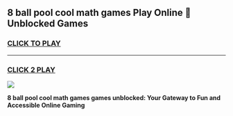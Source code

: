 
## 8 ball pool cool math games Play Online 👋 Unblocked Games
<h3>
<a href="https://news.freeplayer.one?title=8_ball_pool_cool_math_games&ref=17CMG">CLICK TO PLAY</a></h3>
<hr>

<h3>
<a href="https://news.freeplayer.one?title=8_ball_pool_cool_math_games&ref=17CMG">CLICK 2 PLAY</a>
  
</h3>

<a href="https://news.freeplayer.one?title=8_ball_pool_cool_math_games&ref=17CMG/"><img src="https://clearcache.store/games.png"></a>


**8 ball pool cool math games games unblocked: Your Gateway to Fun and Accessible Online Gaming**
